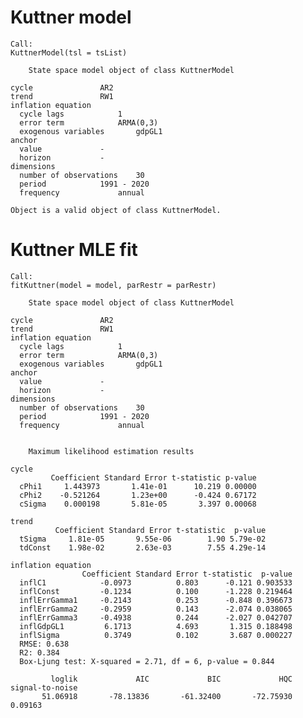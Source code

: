 # Kuttner model

    Call:
    KuttnerModel(tsl = tsList)
    
    	State space model object of class KuttnerModel
    
    cycle 				AR2
    trend 				RW1
    inflation equation
      cycle lags 			1
      error term			ARMA(0,3)
      exogenous variables		gdpGL1
    anchor
      value 			-
      horizon 			-
    dimensions
      number of observations	30
      period 			1991 - 2020
      frequency 			annual
    
    Object is a valid object of class KuttnerModel.

# Kuttner MLE fit

    Call:
    fitKuttner(model = model, parRestr = parRestr)
    
    	State space model object of class KuttnerModel
    
    cycle 				AR2
    trend 				RW1
    inflation equation
      cycle lags 			1
      error term			ARMA(0,3)
      exogenous variables		gdpGL1
    anchor
      value 			-
      horizon 			-
    dimensions
      number of observations	30
      period 			1991 - 2020
      frequency 			annual
    
    
    	Maximum likelihood estimation results
    
    cycle
             Coefficient Standard Error t-statistic p-value
      cPhi1     1.443973       1.41e-01      10.219 0.00000
      cPhi2    -0.521264       1.23e+00      -0.424 0.67172
      cSigma    0.000198       5.81e-05       3.397 0.00068
    
    trend
              Coefficient Standard Error t-statistic  p-value
      tSigma     1.81e-05       9.55e-06        1.90 5.79e-02
      tdConst    1.98e-02       2.63e-03        7.55 4.29e-14
    
    inflation equation
                    Coefficient Standard Error t-statistic  p-value
      inflC1            -0.0973          0.803      -0.121 0.903533
      inflConst         -0.1234          0.100      -1.228 0.219464
      inflErrGamma1     -0.2143          0.253      -0.848 0.396673
      inflErrGamma2     -0.2959          0.143      -2.074 0.038065
      inflErrGamma3     -0.4938          0.244      -2.027 0.042707
      inflGdpGL1         6.1713          4.693       1.315 0.188498
      inflSigma          0.3749          0.102       3.687 0.000227
      RMSE: 0.638
      R2: 0.384
      Box-Ljung test: X-squared = 2.71, df = 6, p-value = 0.844
    
             loglik             AIC             BIC             HQC signal-to-noise 
           51.06918       -78.13836       -61.32400       -72.75930         0.09163 

